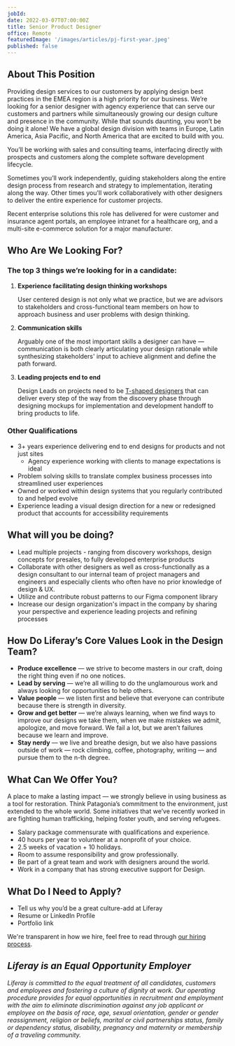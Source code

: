 ```yaml
---
jobId:
date: 2022-03-07T07:00:00Z
title: Senior Product Designer
office: Remote
featuredImage: '/images/articles/pj-first-year.jpeg'
published: false
---
```


## About This Position

Providing design services to our customers by applying design best practices in the EMEA region is a high priority for our business. We’re looking for a senior designer with agency experience that can serve our customers and partners while simultaneously growing our design culture and presence in the community. While that sounds daunting, you won’t be doing it alone! We have a global design division with teams in Europe, Latin America, Asia Pacific, and North America that are excited to build with you.

You’ll be working with sales and consulting teams, interfacing directly with prospects and customers along the complete software development lifecycle.

Sometimes you’ll work independently, guiding stakeholders along the entire design process from research and strategy to implementation, iterating along the way. Other times you'll work collaboratively with other designers to deliver the entire experience for customer projects.

Recent enterprise solutions this role has delivered for were customer and insurance agent portals, an employee intranet for a healthcare org, and a multi-site e-commerce solution for a major manufacturer.

## Who Are We Looking For?

### The top 3 things we’re looking for in a candidate:

1. **Experience facilitating design thinking workshops**

    User centered design is not only what we practice, but we are advisors to stakeholders and cross-functional team members on how to approach business and user problems with design thinking.

2. **Communication skills**

    Arguably one of the most important skills a designer can have — communication is both clearly articulating your design rationale while synthesizing stakeholders' input to achieve alignment and define the path forward.

3. **Leading projects end to end**

    Design Leads on projects need to be [T-shaped designers](https://chiefexecutive.net/ideo-ceo-tim-brown-t-shaped-stars-the-backbone-of-ideoaes-collaborative-culture__trashed/) that can deliver every step of the way from the discovery phase through designing mockups for implementation and development handoff to bring products to life.

### Other Qualifications

-   3+ years experience delivering end to end designs for products and not just sites
    -   Agency experience working with clients to manage expectations is ideal
-   Problem solving skills to translate complex business processes into streamlined user experiences
-   Owned or worked within design systems that you regularly contributed to and helped evolve
-   Experience leading a visual design direction for a new or redesigned product that accounts for accessibility requirements

## What will you be doing?

-   Lead multiple projects - ranging from discovery workshops, design concepts for presales, to fully developed enterprise products
-   Collaborate with other designers as well as cross-functionally as a design consultant to our internal team of project managers and engineers and especially clients who often have no prior knowledge of design & UX.
-   Utilize and contribute robust patterns to our Figma component library
-   Increase our design organization's impact in the company by sharing your perspective and experience leading projects and refining processes

## How Do Liferay’s Core Values Look in the Design Team?

-   **Produce excellence** — we strive to become masters in our craft, doing the right thing even if no one notices.
-   **Lead by serving** — we’re all willing to do the unglamourous work and always looking for opportunities to help others.
-   **Value people** — we listen first and believe that everyone can contribute because there is strength in diversity.
-   **Grow and get better** — we’re always learning, when we find ways to improve our designs we take them, when we make mistakes we admit, apologize, and move forward. We fail a lot, but we aren’t failures because we learn and improve.
-   **Stay nerdy** — we live and breathe design, but we also have passions outside of work — rock climbing, coffee, photography, writing — and pursue them to the n-th degree.

## What Can We Offer You?

A place to make a lasting impact — we strongly believe in using business as a tool for restoration. Think Patagonia’s commitment to the environment, just extended to the whole world. Some initiatives that we’ve recently worked in are fighting human trafficking, helping foster youth, and serving refugees.

-   Salary package commensurate with qualifications and experience.
-   40 hours per year to volunteer at a nonprofit of your choice.
-   2.5 weeks of vacation + 10 holidays.
-   Room to assume responsibility and grow professionally.
-   Be part of a great team and work with designers around the world.
-   Work in a company that has strong executive support for Design.

## What Do I Need to Apply?

-   Tell us why you’d be a great culture-add at Liferay
-   Resume or LinkedIn Profile
-   Portfolio link

We're transparent in how we hire, feel free to read through [our hiring process](https://liferay.design/articles/2021/how-we-hire/).

## _Liferay is an Equal Opportunity Employer_

_Liferay is committed to the equal treatment of all candidates, customers and employees and fostering a culture of dignity at work. Our operating procedure provides for equal opportunities in recruitment and employment with the aim to eliminate discrimination against any job applicant or employee on the basis of race, age, sexual orientation, gender or gender reassignment, religion or beliefs, marital or civil partnerships status, family or dependency status, disability, pregnancy and maternity or membership of a traveling community._

